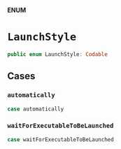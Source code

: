 **ENUM**

# `LaunchStyle`

```swift
public enum LaunchStyle: Codable
```

## Cases
### `automatically`

```swift
case automatically
```

### `waitForExecutableToBeLaunched`

```swift
case waitForExecutableToBeLaunched
```
